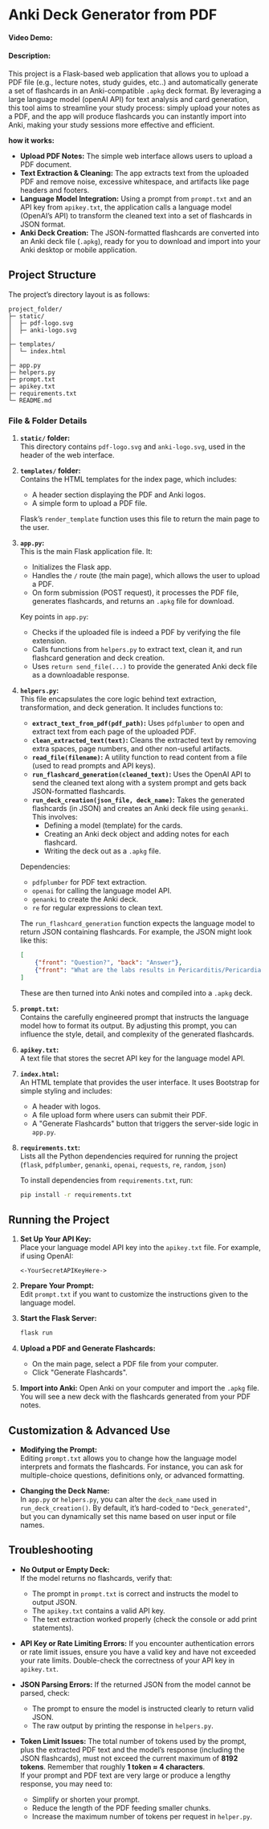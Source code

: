 # Anki Deck Generator from PDF

#### Video Demo:  <URL HERE>

#### Description:


This project is a Flask-based web application that allows you to upload a PDF file (e.g., lecture notes, study guides, etc..) and automatically generate a set of flashcards in an Anki-compatible `.apkg` deck format. By leveraging a large language model (openAI API) for text analysis and card generation, this tool aims to streamline your study process: simply upload your notes as a PDF, and the app will produce flashcards you can instantly import into Anki, making your study sessions more effective and efficient.

**how it works:**
- **Upload PDF Notes:** The simple web interface allows users to upload a PDF document.
- **Text Extraction & Cleaning:** The app extracts text from the uploaded PDF and remove noise, excessive whitespace, and artifacts like page headers and footers.
- **Language Model Integration:** Using a prompt from `prompt.txt` and an API key from `apikey.txt`, the application calls a language model (OpenAI’s API) to transform the cleaned text into a set of flashcards in JSON format.
- **Anki Deck Creation:** The JSON-formatted flashcards are converted into an Anki deck file (`.apkg`), ready for you to download and import into your Anki desktop or mobile application.

## Project Structure

The project’s directory layout is as follows:

```
project_folder/
├─ static/
│  ├─ pdf-logo.svg
│  ├─ anki-logo.svg
│
├─ templates/
│  └─ index.html
│
├─ app.py
├─ helpers.py
├─ prompt.txt
├─ apikey.txt
├─ requirements.txt
└─ README.md
```

### File & Folder Details

1. **`static/` folder:**  
   This directory contains `pdf-logo.svg` and `anki-logo.svg`, used in the header of the web interface.

2. **`templates/` folder:**  
   Contains the HTML templates for the index page, which includes:
   - A header section displaying the PDF and Anki logos.
   - A simple form to upload a PDF file.
   
   Flask’s `render_template` function uses this file to return the main page to the user.

3. **`app.py`:**  
   This is the main Flask application file. It:
   - Initializes the Flask app.
   - Handles the `/` route (the main page), which allows the user to upload a PDF.
   - On form submission (POST request), it processes the PDF file, generates flashcards, and returns an `.apkg` file for download.
   
   Key points in `app.py`:
   - Checks if the uploaded file is indeed a PDF by verifying the file extension.
   - Calls functions from `helpers.py` to extract text, clean it, and run flashcard generation and deck creation.
   - Uses `return send_file(...)` to provide the generated Anki deck file as a downloadable response.

4. **`helpers.py`:**  
   This file encapsulates the core logic behind text extraction, transformation, and deck generation. It includes functions to:
   - **`extract_text_from_pdf(pdf_path)`:** Uses `pdfplumber` to open and extract text from each page of the uploaded PDF.
   - **`clean_extracted_text(text)`:** Cleans the extracted text by removing extra spaces, page numbers, and other non-useful artifacts.
   - **`read_file(filename)`:** A utility function to read content from a file (used to read prompts and API keys).
   - **`run_flashcard_generation(cleaned_text)`:** Uses the OpenAI API to send the cleaned text along with a system prompt and gets back JSON-formatted flashcards.
   - **`run_deck_creation(json_file, deck_name)`:** Takes the generated flashcards (in JSON) and creates an Anki deck file using `genanki`. This involves:
     - Defining a model (template) for the cards.
     - Creating an Anki deck object and adding notes for each flashcard.
     - Writing the deck out as a `.apkg` file.

   Dependencies:
   - `pdfplumber` for PDF text extraction.
   - `openai` for calling the language model API.
   - `genanki` to create the Anki deck.
   - `re` for regular expressions to clean text.
   
   The `run_flashcard_generation` function expects the language model to return JSON containing flashcards. For example, the JSON might look like this:
   ```json
   [
       {"front": "Question?", "back": "Answer"},
       {"front": "What are the labs results in Pericarditis/Pericardial Tamponade?", "back": "CBC has ↑WBC, ↑ CRP, ↑ ESR, ↑ Cr, TSH/T4 shows hypothyroidism sometimes."}
   ]
   ```
   
   These are then turned into Anki notes and compiled into a `.apkg` deck.

5. **`prompt.txt`:**  
   Contains the carefully engineered prompt that instructs the language model how to format its output. By adjusting this prompt, you can influence the style, detail, and complexity of the generated flashcards.

6. **`apikey.txt`:**  
   A text file that stores the secret API key for the language model API.

7. **`index.html`:**  
   An HTML template that provides the user interface. It uses Bootstrap for simple styling and includes:
   - A header with logos.
   - A file upload form where users can submit their PDF.
   - A "Generate Flashcards" button that triggers the server-side logic in `app.py`.

7. **`requirements.txt`:**  
   Lists all the Python dependencies required for running the project (`flask`, `pdfplumber`, `genanki`, `openai`, `requests`,  `re`, `random`, `json`)

   To install dependencies from `requirements.txt`, run:
   ```bash
   pip install -r requirements.txt
   ```

## Running the Project

1. **Set Up Your API Key:**  
   Place your language model API key into the `apikey.txt` file. For example, if using OpenAI:
   ```text
   <-YourSecretAPIKeyHere->
   ```

2. **Prepare Your Prompt:**  
   Edit `prompt.txt` if you want to customize the instructions given to the language model.

3. **Start the Flask Server:**
   ```bash
   flask run
   ```
4. **Upload a PDF and Generate Flashcards:**
   - On the main page, select a PDF file from your computer.
   - Click "Generate Flashcards".

5. **Import into Anki:**
   Open Anki on your computer and import the `.apkg` file. You will see a new deck with the flashcards generated from your PDF notes.

## Customization & Advanced Use

- **Modifying the Prompt:**  
  Editing `prompt.txt` allows you to change how the language model interprets and formats the flashcards. For instance, you can ask for multiple-choice questions, definitions only, or advanced formatting.

- **Changing the Deck Name:**  
  In `app.py` or `helpers.py`, you can alter the `deck_name` used in `run_deck_creation()`. By default, it’s hard-coded to `"Deck_generated"`, but you can dynamically set this name based on user input or file names.

## Troubleshooting

- **No Output or Empty Deck:**  
  If the model returns no flashcards, verify that:
  - The prompt in `prompt.txt` is correct and instructs the model to output JSON.
  - The `apikey.txt` contains a valid API key.
  - The text extraction worked properly (check the console or add print statements).

- **API Key or Rate Limiting Errors:**
  If you encounter authentication errors or rate limit issues, ensure you have a valid key and have not exceeded your rate limits. Double-check the correctness of your API key in `apikey.txt`.

- **JSON Parsing Errors:**
  If the returned JSON from the model cannot be parsed, check:
  - The prompt to ensure the model is instructed clearly to return valid JSON.
  - The raw output by printing the response in `helpers.py`.

- **Token Limit Issues:**
  The total number of tokens used by the prompt, plus the extracted PDF text and the model’s response (including the JSON flashcards), must not exceed the current maximum of **8192 tokens**. Remember that roughly **1 token ≈ 4 characters**.  
  If your prompt and PDF text are very large or produce a lengthy response, you may need to:
  - Simplify or shorten your prompt.
  - Reduce the length of the PDF feeding smaller chunks.
  - Increase the maximum number of tokens per request in `helper.py`.
